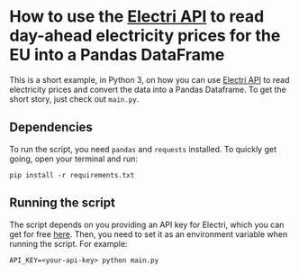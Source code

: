 # How to use the [Electri API](https://rapidapi.com/jonmester3/api/electri) to read day-ahead electricity prices for the EU into a Pandas DataFrame
This is a short example, in Python 3, on how you can use [Electri API](https://rapidapi.com/jonmester3/api/electri) to read electricity prices and convert the data into a Pandas Dataframe. To get the short story, just check out `main.py`.

## Dependencies
To run the script, you need `pandas` and `requests` installed. To quickly get going, open your terminal and run:
```shell
pip install -r requirements.txt
```

## Running the script
The script depends on you providing an API key for Electri, which you can get for free [here](https://rapidapi.com/jonmester3/api/electri). Then, you need to set it as an environment variable when running the script. For example:
```shell
API_KEY=<your-api-key> python main.py
```

